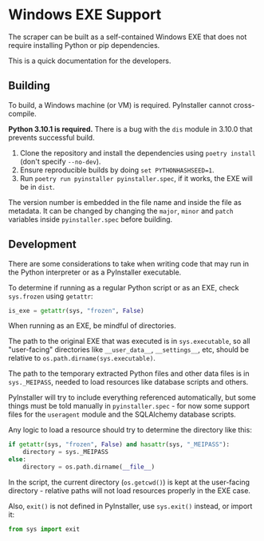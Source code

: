# Windows EXE Support

The scraper can be built as a self-contained Windows EXE that does not require installing Python or pip dependencies.

This is a quick documentation for the developers.

## Building

To build, a Windows machine (or VM) is required. PyInstaller cannot cross-compile.

**Python 3.10.1 is required.** There is a bug with the `dis` module in 3.10.0 that prevents successful build.

1. Clone the repository and install the dependencies using `poetry install` (don't specify `--no-dev`).
2. Ensure reproducible builds by doing `set PYTHONHASHSEED=1`.
3. Run `poetry run pyinstaller pyinstaller.spec`, if it works, the EXE will be in `dist`.

The version number is embedded in the file name and inside the file as metadata.
It can be changed by changing the `major`, `minor` and `patch` variables inside `pyinstaller.spec` before building.

## Development

There are some considerations to take when writing code that may run in the Python interpreter or as a PyInstaller executable.

To determine if running as a regular Python script or as an EXE, check `sys.frozen` using `getattr`:

```python
is_exe = getattr(sys, "frozen", False)
```

When running as an EXE, be mindful of directories.

The path to the original EXE that was executed is in `sys.executable`, so all "user-facing" directories like `__user_data__`, `__settings__`, etc, should be relative to `os.path.dirname(sys.executable)`.

The path to the temporary extracted Python files and other data files is in `sys._MEIPASS`, needed to load resources like database scripts and others.

PyInstaller will try to include everything referenced automatically, but some things must be told manually in `pyinstaller.spec` - for now some support files for the `useragent` module and the SQLAlchemy database scripts.

Any logic to load a resource should try to determine the directory like this:

```python
if getattr(sys, "frozen", False) and hasattr(sys, "_MEIPASS"):
    directory = sys._MEIPASS
else:
    directory = os.path.dirname(__file__)
```

In the script, the current directory (`os.getcwd()`) is kept at the user-facing directory - relative paths will not load resources properly in the EXE case.

Also, `exit()` is not defined in PyInstaller, use `sys.exit()` instead, or import it:

```python
from sys import exit
```
